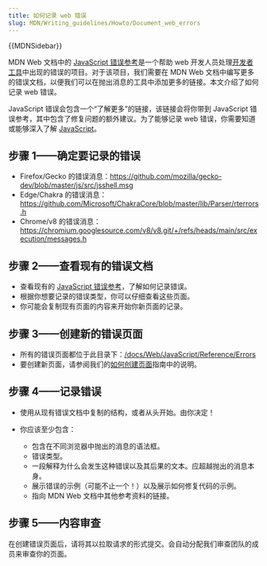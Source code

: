 ```yaml
---
title: 如何记录 web 错误
slug: MDN/Writing_guidelines/Howto/Document_web_errors
---
```


{{MDNSidebar}}

MDN Web 文档中的 [JavaScript 错误参考](/zh-CN/docs/Web/JavaScript/Reference/Errors)是一个帮助 web 开发人员处理[开发者工具](https://firefox-source-docs.mozilla.org/devtools-user/web_console/index.html)中出现的错误的项目。对于该项目，我们需要在 MDN Web 文档中编写更多的错误文档，以便我们可以在抛出消息的工具中添加更多的链接。本文介绍了如何记录 web 错误。

JavaScript 错误会包含一个“了解更多”的链接，该链接会将你带到 JavaScript 错误参考，其中包含了修复问题的额外建议。为了能够记录 web 错误，你需要知道或能够深入了解 [JavaScript](/zh-CN/docs/Web/JavaScript)。

## 步骤 1——确定要记录的错误

- Firefox/Gecko 的错误消息：<https://github.com/mozilla/gecko-dev/blob/master/js/src/jsshell.msg>
- Edge/Chakra 的错误消息：<https://github.com/Microsoft/ChakraCore/blob/master/lib/Parser/rterrors.h>
- Chrome/v8 的错误消息：<https://chromium.googlesource.com/v8/v8.git/+/refs/heads/main/src/execution/messages.h>

## 步骤 2——查看现有的错误文档

- 查看现有的 [JavaScript 错误参考](/zh-CN/docs/Web/JavaScript/Reference/Errors)，了解如何记录错误。
- 根据你想要记录的错误类型，你可以仔细查看这些页面。
- 你可能会复制现有页面的内容来开始你新页面的记录。

## 步骤 3——创建新的错误页面

- 所有的错误页面都位于此目录下：[/docs/Web/JavaScript/Reference/Errors](/zh-CN/docs/Web/JavaScript/Reference/Errors)
- 要创建新页面，请参阅我们的[如何创建页面](/zh-CN/docs/MDN/Writing_guidelines/Howto/Creating_moving_deleting)指南中的说明。

## 步骤 4——记录错误

- 使用从现有错误文档中复制的结构，或者从头开始。由你决定！
- 你应该至少包含：

  - 包含在不同浏览器中抛出的消息的语法框。
  - 错误类型。
  - 一段解释为什么会发生这种错误以及其后果的文本。应超越抛出的消息本身。
  - 展示错误的示例（可能不止一个！）以及展示如何修复代码的示例。
  - 指向 MDN Web 文档中其他参考资料的链接。

## 步骤 5——内容审查

在创建错误页面后，请将其以拉取请求的形式提交。会自动分配我们审查团队的成员来审查你的页面。

